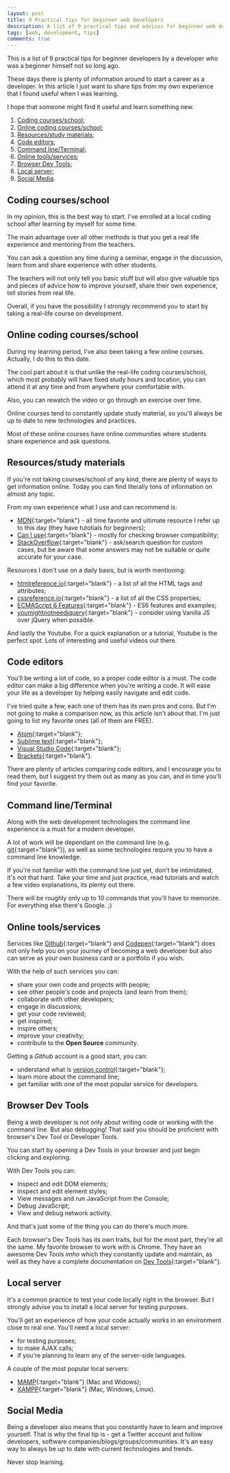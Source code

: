 ```yaml
---
layout: post
title: 9 Practical tips for beginner web developers
description: A list of 9 practical tips and advices for beginner web developers
tags: [web, development, tips]
comments: true
---
```


This is a list of 9 practical tips for beginner developers by a developer who was a beginner himself not so long ago.

These days there is plenty of information around to start a career as a developer. In this article I just want to share tips from my own experience that I found useful when I was learning.

I hope that someone might find it useful and learn something new.

1. [Coding courses/school](#coding-coursesschool);
2. [Online coding courses/school](#online-coding-coursesschool);
3. [Resources/study materials](#resourcesstudy-materials);
4. [Code editors](#code-editors);
5. [Command line/Terminal](#command-lineterminal);
6. [Online tools/services](#online-toolsservices);
7. [Browser Dev Tools](browser-dev-tools);
8. [Local server](#local-server);
9. [Social Media](#social-media).


## Coding courses/school
In my opinion, this is the best way to start. I've enrolled at a local coding school after learning by myself for some time.

The main advantage over all other methods is that you get a real life experience and mentoring from the teachers.

You can ask a question any time during a seminar, engage in the discussion, learn from and share experience with other students.

The teachers will not only tell you basic stuff but will also give valuable tips and pieces of advice how to improve yourself, share their own experience, tell stories from real life.

Overall, if you have the possibility I strongly recommend you to start by taking a real-life course on development.

## Online coding courses/school
During my learning period, I've also been taking a few online courses. Actually, I do this to this date.

The cool part about it is that unlike the real-life coding courses/school, which most probably will have fixed study hours and location, you can attend it at any time and from anywhere your comfortable with.

Also, you can rewatch the video or go through an exercise over time.

Online courses tend to constantly update study material, so you'll always be up to date to new technologies and practices.

Most of these online courses have online communities where students share experience and ask questions.

## Resources/study materials
If you're not taking courses/school of any kind, there are plenty of ways to get information online. Today you can find literally tons of information on almost any topic.

From my own experience what I use and can recommend is:
* [MDN](https://developer.mozilla.org/){:target="blank"} - all time favorite and ultimate resource I refer up to this day (they have tutotials for beginners);
* [Can I use](https://caniuse.com/){:target="blank"} - mostly for checking browser compatibility;
* [StackOverflow](https://stackoverflow.com/){:target="blank"} - ask/search question for custom cases, but be aware that some answers may not be suitable or quite accurate for your case.

Resources I don't use on a daily basis, but is worth mentioning:
* [htmlreference.io](https://htmlreference.io/){:target="blank"} - a list of all the HTML tags and attributes;
* [cssreference.io](https://cssreference.io/){:target="blank"}  - a list of all the CSS properties;
* [ECMAScript 6 Features](http://es6-features.org){:target="blank"} - ES6 features and examples;
* [youmightnotneedjquery](http://youmightnotneedjquery.com/){:target="blank"} - consider using Vanilla JS over jQuery when possible.

And lastly the Youtube. For a quick explanation or a tutorial, Youtube is the perfect spot. Lots of interesting and useful videos out there.

## Code editors
You'll be writing a lot of code, so a proper code editor is a must. The code editor can make a big difference when you're writing a code. It will ease your life as a developer by helping easily navigate and edit code.

I've tried quite a few, each one of them has its own pros and cons. But I'm not going to make a comparison now, as this article isn't about that. I'm just going to list my favorite ones (all of them are FREE).

* [Atom](https://atom.io/){:target="blank"};
* [Sublime text](https://www.sublimetext.com/){:target="blank"};
* [Visual Studio Code](https://code.visualstudio.com/){:target="blank"};
* [Brackets](http://brackets.io/){:target="blank"}.

There are plenty of articles comparing code editors, and I encourage you to read them, but I suggest try them out as many as you can, and in time you'll find your favorite.

## Command line/Terminal
Along with the web development technologies the command line experience is a must for a modern developer.

A lot of work will be dependant on the command line (e.g. [git](https://git-scm.com/){:target="blank"}), as well as some technologies require you to have a command line knowledge.

If you're not familiar with the command line just yet, don't be intimidated, it's not that hard. Take your time and just practice, read tutorials and watch a few video explanations, its plenty out there.

There will be roughly only up to 10 commands that you'll have to memorize. For everything else there's Google. ;)

## Online tools/services
Services like [Github](https://github.com){:target="blank"} and [Codepen](https://codepen.io){:target="blank"} does not only help you on your journey of becoming a web developer but also can serve as your own business card or a portfolio if you wish.

With the help of such services you can:
* share your own code and projects with people;
* see other people's code and projects (and learn from them);
* collaborate with other developers;
* engage in discussions;
* get your code reviewed;
* get inspired;
* inspire others;
* improve your creativity;
* contribute to the **Open Source** community.

Getting a *Github* account is a good start, you can:
* understand what is [version control](https://en.wikipedia.org/wiki/Version_control){:target="blank"};
* learn more about the command line;
* get familiar with one of the most popular service for developers.

## Browser Dev Tools
Being a web developer is not only about writing code or working with the command line. But also debugging! That said you should be proficient with browser's Dev Tool or Developer Tools.

You can start by opening a Dev Tools in your browser and just begin clicking and exploring.

With Dev Tools you can:
* Inspect and edit DOM elements;
* Inspect and edit element styles;
* View messages and run JavaScript from the Console;
* Debug JavaScript;
* View and debug network activity.

And that's just some of the thing you can do there's much more.

Each browser's Dev Tools has its own traits, but for the most part, they're all the same.
My favorite browser to work with is Chrome. They have an awesome Dev Tools *imho* which they constantly update and maintain, as well as they have a complete documentation on [Dev Tools](https://developers.google.com/web/tools/chrome-devtools/){:target="blank"}.

## Local server
It's a common practice to test your code locally right in the browser. But I strongly advise you to install a local server for testing purposes.

You'll get an experience of how your code actually works in an environment close to real one.
You'll need a local server:
* for testing purposes;
* to make AJAX calls;
* if you're planning to learn any of the server-side languages.

A couple of the most popular local servers:
* [MAMP](https://www.mamp.info/en/){:target="blank"} (Mac and Widows);
* [XAMPP](https://www.apachefriends.org/){:target="blank"} (Mac, Windows, Linux).

## Social Media
Being a developer also means that you constantly have to learn and improve yourself. That is why the final tip is - get a Twitter account and follow developers, software companies/blogs/groups/communities. It's an easy way to always be up to date with current technologies and trends.

Never stop learning.



